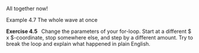 <p class="main-text small-text">
    All together now!
</p>
<p class="main-text small-text">
    Example 4.7 The whole wave at once
</p>
<script type="text/p5" data-autoplay src="/sketches/chapter-4/big-wave.js"></script>
<p class="main-text small-text">
    <strong>Exercise 4.5 &nbsp;</strong> Change the parameters of your for-loop. Start at a different $ x $-coordinate, stop somewhere else, and step by a different amount. Try to break the loop and explain what happened in plain English.
</p>